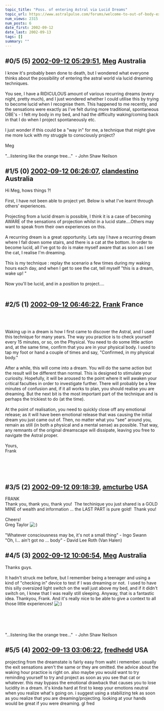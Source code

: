 ```yaml
---
topic_title: "Poss. of entering Astral via Lucid Dreams"
topic_url: https://www.astralpulse.com/forums/welcome-to-out-of-body-experiences!/poss-of-entering-astral-via-lucid-dreams
num_views: 2315
num_posts: 6
date_first: 2002-09-12
date_last: 2002-09-13
tags: []
summary: ""
---
```


## \#0/5 (5) [2002-09-12 05:29:51](https://www.astralpulse.com/forums/index.php?msg=117625), [Meg](https://www.astralpulse.com/forums/profile/?u=1090) Australia ##
<section>
I know it's probably been done to death, but I wondered what everyone thinks about the possibility of entering the astral world via lucid dreaming techniques.
<br>
<br>
You see, I have a RIDICULOUS amount of various recurring dreams (every night, pretty much), and I just wondered whether I could utilise this by trying to become lucid when I recognise them. This happened to me recently, and the sensations were exactly as I've felt during more traditional, spontaneous OBE's - I felt my body in my bed, and had the difficulty waking/coming back in that I do when I project spontaneously etc.
<br>
<br>
I just wonder if this could be a "way in" for me, a technique that might give me more luck with my struggle to consciously project?
<br>
<br>
Meg
<br>
<br>
"...listening like the orange tree..."  - John Shaw Neilson
</section>

## \#1/5 (0) [2002-09-12 06:26:07](https://www.astralpulse.com/forums/index.php?msg=12292), [clandestino](https://www.astralpulse.com/forums/profile/?u=691) Australia ##
<section>
Hi Meg, hows things ?!
<br>
<br>
First, I have not been able to project yet. Below is what I've learnt through others' experiences.
<br>
<br>
Projecting from a lucid dream is possible, I think it is a case of becoming AWARE of the sensations of projection whilst in a lucid state....Others may want to speak from their own experiences on this.
<br>
<br>
A recurring dream is a great opportunity. Lets say I have a recurring dream where I fall down some stairs, and there is a cat at the bottom. In order to become lucid, all I've got to do is make myself aware that as soon as I see the cat, I realise I'm dreaming.
<br>
<br>
This is my technique : replay the scenario a few times during my waking hours each day, and when I get to see the cat, tell myself "this is a dream, wake up! "
<br>
<br>
Now you'll be lucid, and in a position to project....
<br>
<br>
</section>

## \#2/5 (1) [2002-09-12 06:46:22](https://www.astralpulse.com/forums/index.php?msg=12296), [Frank](https://www.astralpulse.com/forums/profile/?u=359) France ##
<section>
<br>
<br>
<br>
Waking up in a dream is how I first came to discover the Astral, and I used this technique for many years. The way you practice is to check yourself every 15 minutes, or so, on the Physical. You need to do some little action and, at the same time, confirm that you are in your physical body. I used to tap my foot or hand a couple of times and say, "Confirmed, in my physical body."
<br>
<br>
After a while, this will come into a dream. You will do the same action but the result will be different than normal. This is designed to stimulate your curiosity. Hopefully, it will be aroused to the point where it will awaken your critical faculties in order to investigate further. There will probably be a few minutes of confusion and, if it all works to plan, you should realise you are dreaming. But the next bit is the most important part of the technique and is perhaps the trickiest to do (at the time).
<br>
<br>
At the point of realisation, you need to quickly close off any emotional release; as it will have been emotional release that was causing the initial dream you just came out of. Then, no matter what you "see" around you, remain as still (in both a physical and a mental sense) as possible. That way, any remnants of the original dreamscape will dissipate, leaving you free to navigate the Astral proper.
<br>
<br>
Yours,
<br>
Frank
<br>
<br>
<br>
<br>
<br>
</section>

## \#3/5 (2) [2002-09-12 09:18:39](https://www.astralpulse.com/forums/index.php?msg=12302), [amcturbo](https://www.astralpulse.com/forums/profile/?u=803) USA ##
<section>
FRANK
<br>
Thank you, thank you, thank you!  The techinique you just shared is a GOLD MINE of wealth and information ... the LAST PART is pure gold!  Thank you!
<br>
<br>
Cheers!
<br>
Greg Taylor
<img alt=":)" class="smiley" src="https://www.astralpulse.com/forums/Smileys/fugue/smiley.png" title="Smiley"/>
<br>
<br>
"Whatever consciousness may be, it's not a small thing" - Ingo Swann
<br>
"Oh, I... ain't got no ... body" - David Lee Roth (Van Halen)
</section>

## \#4/5 (3) [2002-09-12 10:06:54](https://www.astralpulse.com/forums/index.php?msg=12308), [Meg](https://www.astralpulse.com/forums/profile/?u=1090) Australia ##
<section>
Thanks guys.
<br>
<br>
It hadn't struck me before, but I remember being a teenager and using a kind of "checking in" device to test if I was dreaming or not.  I used to have this silly oversized light switch on the wall just above my bed, and if it didn't switch on, I knew that I was really still sleeping. Anyway, that is a fantastic idea. Thankyou, Frank. And it's really nice to be able to give a context to all those little experiences!
<img alt=":)" class="smiley" src="https://www.astralpulse.com/forums/Smileys/fugue/smiley.png" title="Smiley"/>
<br>
<br>
<br>
<br>
<br>
<br>
"...listening like the orange tree..."  - John Shaw Neilson
</section>

## \#5/5 (4) [2002-09-13 03:06:22](https://www.astralpulse.com/forums/index.php?msg=12377), [fredhedd](https://www.astralpulse.com/forums/profile/?u=692) USA ##
<section>
projecting from the dreamstate is fairly easy from waht i remember. usually the exit sensations aren't the same or they are omitted. the advice about the waking hour practice is right on. also maybe you would want to try reminding yourself to try and project as soon as you see that cat or whatever. this may bypass the emotional drawback that causes you to lose lucidity in a dream. it's kinda hard at first to keep your emotions neutral when you realize what's going on. i suggest using a stabilizing tek as soon as you realize that you are dreaming/projecting. looking at your hands would be great if you were dreaming. gl fred
<br>
<br>
</section>